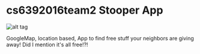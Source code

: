 # cs6392016team2 Stooper App 
![alt tag](https://github.com/paceuniversity/cs6392016team2/blob/master/app/src/main/res/drawable-xhdpi/stairssplash.png?raw=true)

GoogleMap, location based, App to find free stuff your neighbors are giving away! 
Did I mention it's all free!?!

